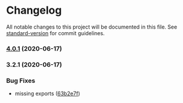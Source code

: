 # Changelog

All notable changes to this project will be documented in this file. See [standard-version](https://github.com/conventional-changelog/standard-version) for commit guidelines.

### [4.0.1](https://github.com/SponsorPay/express-component/compare/v3.2.1...v4.0.1) (2020-06-17)

### 3.2.1 (2020-06-17)


### Bug Fixes

* missing exports ([63b2e7f](https://github.com/SponsorPay/express-component/commit/63b2e7f7591a969950b40dc8c40607295c7efac4))
